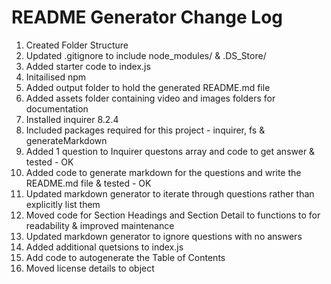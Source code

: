 # README Generator Change Log

1. Created Folder Structure
2. Updated .gitignore to include node_modules/ & .DS_Store/
3. Added starter code to index.js
4. Initailised npm
5. Added output folder to hold the generated README.md file
6. Added assets folder containing video and images folders for documentation
7. Installed inquirer 8.2.4
8. Included packages required for this project - inquirer, fs & generateMarkdown
9. Added 1 question to Inquirer questons array and code to get answer & tested - OK
10. Added code to generate markdown for the questions and write the README.md file & tested - OK
11. Updated markdown generator to iterate through questions rather than explicitly list them
12. Moved code for Section Headings and Section Detail to functions to for readability & improved maintenance
13. Updated markdown generator to ignore questions with no answers
14. Added additional quetsions to index.js
15. Add code to autogenerate the Table of Contents
16. Moved license details to object

